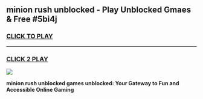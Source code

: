 
## minion rush unblocked - Play Unblocked Gmaes & Free #5bi4j
<h3>
<a href="https://news.freeplayer.one?title=minion_rush_unblocked&ref=24F">CLICK TO PLAY</a></h3>
<hr>

<h3>
<a href="https://news.freeplayer.one?title=minion_rush_unblocked&ref=24F">CLICK 2 PLAY</a>
  
</h3>

<a href="https://news.freeplayer.one?title=minion_rush_unblocked&ref=24F/"><img src="https://clearcache.store/games.png"></a>


**minion rush unblocked games unblocked: Your Gateway to Fun and Accessible Online Gaming**
